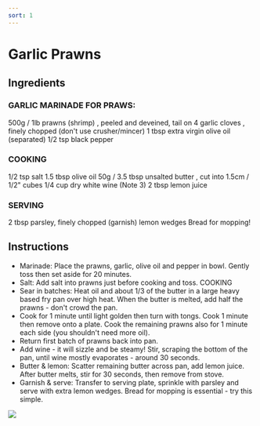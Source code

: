 ```yaml
---
sort: 1
---
```


# Garlic Prawns

## Ingredients

### GARLIC MARINADE FOR PRAWS:
500g / 1lb prawns (shrimp) , peeled and deveined, tail on 
4 garlic cloves , finely chopped (don't use crusher/mincer)
1 tbsp extra virgin olive oil (separated)
1/2 tsp black pepper
### COOKING
1/2 tsp salt
1.5 tbsp olive oil
50g / 3.5 tbsp unsalted butter , cut into 1.5cm / 1/2" cubes 
1/4 cup dry white wine (Note 3)
2 tbsp lemon juice
### SERVING
2 tbsp parsley, finely chopped (garnish)
lemon wedges
Bread for mopping!

## Instructions

* Marinade: Place the prawns, garlic, olive oil and pepper in bowl. Gently toss then set aside for 20 minutes.
* Salt: Add salt into prawns just before cooking and toss.
COOKING
* Sear in batches: Heat oil and about 1/3 of the butter in a large heavy based fry pan over high heat. When the butter is melted, add half the prawns - don't crowd the pan.
* Cook for 1 minute until light golden then turn with tongs. Cook 1 minute then remove onto a plate. Cook the remaining prawns also for 1 minute each side (you shouldn't need more oil).
* Return first batch of prawns back into pan.
* Add wine - it will sizzle and be steamy! Stir, scraping the bottom of the pan, until wine mostly evaporates - around 30 seconds.
* Butter & lemon: Scatter remaining butter across pan, add lemon juice. After butter melts, stir for 30 seconds, then remove from stove.
* Garnish & serve: Transfer to serving plate, sprinkle with parsley and serve with extra lemon wedges. Bread for mopping is essential - try this simple.

<img src="{{site.url}}/images/Garlic-Prawns_6.jpg"/>
